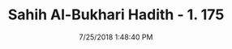 ---
title        : "Sahih Al-Bukhari Hadith - 1. 175"
date         : 7/25/2018 1:48:40 PM
draft        : false
type         : "hadith"
layout       : "hadith"
BookCode     : "SHB"
VolumeNumber : "1"
HadithNumber : "175"
categories  :  ["Ablution-Washing a utensil seven times out of which a dog ate or drank"]
tags  :  ["Adi bin Hatim"]
---